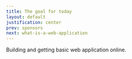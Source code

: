 ```yaml
---
title: The goal for today
layout: default
justification: center
prev: sponsors
next: what-is-a-web-application
---
```


Building and getting basic web application online.
